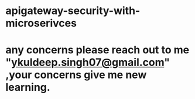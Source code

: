 # apigateway-security-with-microserivces
# any concerns please reach out to me "ykuldeep.singh07@gmail.com" ,your concerns give me new learning.
